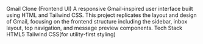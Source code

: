 Gmail Clone (Frontend UI)
A responsive Gmail-inspired user interface built using HTML and Tailwind CSS. This project replicates the layout and design of Gmail, focusing on the frontend structure including the sidebar, inbox layout, top navigation, and message preview components.
Tech Stack
HTML5
Tailwind CSS(for utility-first styling)
